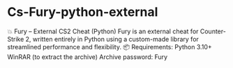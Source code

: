 # Cs-Fury-python-external
💥 Fury – External CS2 Cheat (Python) Fury is an external cheat for Counter-Strike 2, written entirely in Python using a custom-made library for streamlined performance and flexibility.  📦 Requirements: Python 3.10+  WinRAR (to extract the archive)  Archive password: Fury

